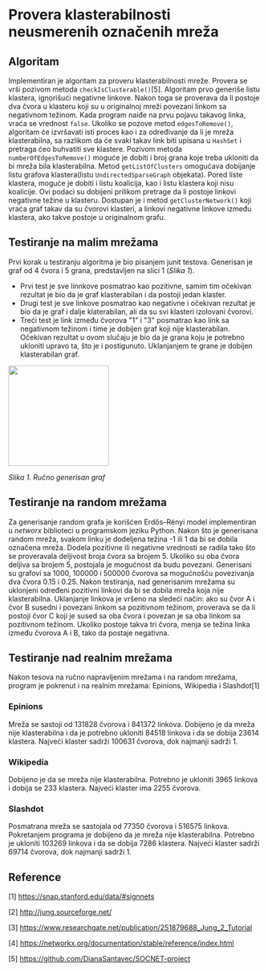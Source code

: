 # Provera klasterabilnosti neusmerenih označenih mreža

## Algoritam
Implementiran je algoritam za proveru klasterabilnosti mreže. Provera se vrši pozivom metoda `checkIsClusterable()`[5]. Algoritam prvo generiše listu klastera, ignorišući negativne linkove. Nakon toga se proverava da li postoje dva čvora u klasteru koji su u originalnoj mreži povezani linkom sa negativnom težinom. Kada program naiđe na prvu pojavu takavog linka, vraća se vrednost `false`. 
Ukoliko se pozove metod `edgesToRemove()`, algoritam će izvršavati isti proces kao i za određivanje da li je mreža klasterabilna, sa razlikom da će svaki takav link biti upisana u `HashSet` i pretraga ćeo buhvatiti sve klastere. Pozivom metoda `numberOfEdgesToRemove()` moguće je dobiti i broj grana koje treba ukloniti da bi mreža bila klasterabilna.
Metod `getListOfClusters` omogućava dobijanje listu grafova klastera(listu `UndirectedSparseGraph` objekata). Pored liste klastera, moguće je dobiti i listu koalicija, kao i listu klastera koji nisu koalicije. Ovi podaci su dobijeni prilikom pretrage da li postoje linkovi negativne težine u klasteru.
Dostupan je i metod `getClusterNetwork()` koji vraća graf takav da su čvorovi klasteri, a linkovi negativne linkove između klastera, ako takve postoje u originalnom grafu.


## Testiranje na malim mrežama
Prvi korak u testiranju algoritma je bio pisanjem junit testova. Generisan je graf od 4 čvora i 5 grana, predstavljen na slici 1 (_Slika 1_). 
* Prvi test je sve linnkove posmatrao kao pozitivne, samim tim očekivan rezultat je bio da je graf klasterabilan i da postoji jedan klaster.
* Drugi test je sve linkove posmatrao kao negativne i očekivan rezultat je bio da je graf i dalje klaterabilan, ali da su svi klasteri izolovani čvorovi.
* Treći test je link između čvorova "1" i "3" posmatrao kao link sa negativnom težinom i time je dobijen graf koji nije klasterabilan. Očekivan rezultat u ovom slučaju je bio da je grana koju je potrebno ukloniti upravo ta, što je i postigunuto. Uklanjanjem te grane je dobijen klasterabilan graf.

<img src="img/graph_custom.png" width="200">

_Slika 1. Ručno generisan graf_

## Testiranje na random mrežama
Za generisanje random grafa je korišćen Erdős–Rényi model implementiran u _networx_ biblioteci u programskom jeziku Python. Nakon što je generisana random mreža, svakom linku je dodeljena težina -1 ili 1 da bi se dobila označena mreža. Dodela pozitivne ili negativne vrednosti se radila tako što se proveravala deljivost broja čvora sa brojem 5. Ukoliko su oba čvora deljiva sa brojem 5, postojala je mogućnost da budu povezani. Generisani su grafovi sa 1000, 100000 i 500000 čvorova sa mogućnošću povezivanja dva čvora 0.15 i 0.25.
Nakon testiranja, nad generisanim mrežama su uklonjeni određeni pozitivni linkovi da bi se dobila mreža koja nije klasterabilna. Uklanjanje linkova je vršeno na sledeći način: ako su čvor A i čvor B susedni i povezani linkom sa pozitivnom težinom, proverava se da li postoji čvor C koji je sused sa oba čvora i povezan je sa oba linkom sa pozitivnom težinom. Ukoliko postoje takva tri čvora, menja se težina linka između čvorova A i B, tako da postaje negativna.

## Testiranje nad realnim mrežama
Nakon tesova na ručno napravljenim mrežama i na random mrežama, program je pokrenut i na realnim mrežama: Epinions, Wikipedia i Slashdot[1]

### Epinions

Mreža se sastoji od 131828 čvorova i 841372 linkova. Dobijeno je da mreža nije klasterabilna i da je potrebno ukloniti  84518 linkova i da se dobija 23614 klastera. Najveći klaster sadrži 100631 čvorova, dok najmanji sadrži 1.


### Wikipedia
Dobijeno je da se mreža nije klasterabilna. Potrebno je ukloniti 3965 linkova i dobija se 233 klastera. Najveći klaster ima 2255 čvorova.

### Slashdot
Posmatrana mreža se sastojala od 77350 čvorova i 516575 linkova. Pokretanjem programa je dobijeno da je mreža nije klasterabilna. Potrebno je ukloniti 103269 linkova i da se dobija 7286 klastera. Najveći klaster sadrži 69714 čvorova, dok najmanji sadrži 1.



## Reference
[1] https://snap.stanford.edu/data/#signnets

[2] http://jung.sourceforge.net/

[3] https://www.researchgate.net/publication/251879688_Jung_2_Tutorial

[4] https://networkx.org/documentation/stable/reference/index.html

[5] https://github.com/DianaSantavec/SOCNET-project